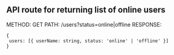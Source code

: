 ## API route for returning list of online users

METHOD: GET
PATH: /users?status=online|offline
RESPONSE:
```
{
 users: [{ userName: string, status: 'online' | 'offline' }]
}
```